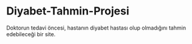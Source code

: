 # Diyabet-Tahmin-Projesi
Doktorun tedavi öncesi, hastanın diyabet hastası olup olmadığını tahmin edebileceği bir site.
